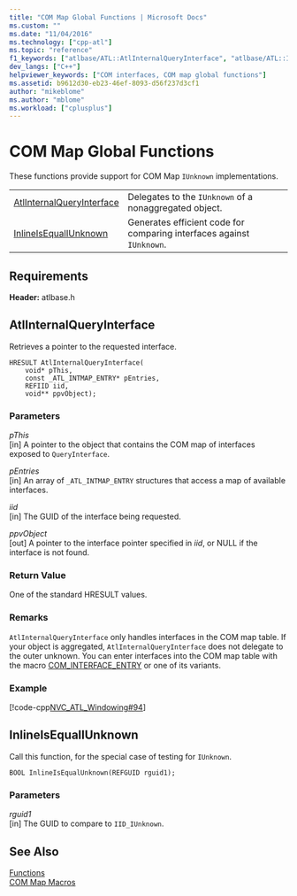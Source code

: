 ```yaml
---
title: "COM Map Global Functions | Microsoft Docs"
ms.custom: ""
ms.date: "11/04/2016"
ms.technology: ["cpp-atl"]
ms.topic: "reference"
f1_keywords: ["atlbase/ATL::AtlInternalQueryInterface", "atlbase/ATL::InlineIsEqualIUnknown"]
dev_langs: ["C++"]
helpviewer_keywords: ["COM interfaces, COM map global functions"]
ms.assetid: b9612d30-eb23-46ef-8093-d56f237d3cf1
author: "mikeblome"
ms.author: "mblome"
ms.workload: ["cplusplus"]
---
```

# COM Map Global Functions
These functions provide support for COM Map `IUnknown` implementations.  
  
|||  
|-|-|  
|[AtlInternalQueryInterface](#atlinternalqueryinterface)|Delegates to the `IUnknown` of a nonaggregated object.|  
|[InlineIsEqualIUnknown](#inlineisequaliunknown)|Generates efficient code for comparing interfaces against `IUnknown`.|  

  
## Requirements  
 **Header:** atlbase.h  

##  <a name="atlinternalqueryinterface"></a>  AtlInternalQueryInterface  
 Retrieves a pointer to the requested interface.  
  
```
HRESULT AtlInternalQueryInterface(
    void* pThis,
    const _ATL_INTMAP_ENTRY* pEntries,
    REFIID iid,
    void** ppvObject);
```  
  
### Parameters  
 *pThis*  
 [in] A pointer to the object that contains the COM map of interfaces exposed to `QueryInterface`.  
  
 *pEntries*  
 [in] An array of `_ATL_INTMAP_ENTRY` structures that access a map of available interfaces.  
  
 *iid*  
 [in] The GUID of the interface being requested.  
  
 *ppvObject*  
 [out] A pointer to the interface pointer specified in *iid*, or NULL if the interface is not found.  
  
### Return Value  
 One of the standard HRESULT values.  
  
### Remarks  
 `AtlInternalQueryInterface` only handles interfaces in the COM map table. If your object is aggregated, `AtlInternalQueryInterface` does not delegate to the outer unknown. You can enter interfaces into the COM map table with the macro [COM_INTERFACE_ENTRY](com-interface-entry-macros.md#com_interface_entry) or one of its variants.  
  
### Example  
 [!code-cpp[NVC_ATL_Windowing#94](../../atl/codesnippet/cpp/com-map-global-functions_1.cpp)]  
  
##  <a name="inlineisequaliunknown"></a>  InlineIsEqualIUnknown  
 Call this function, for the special case of testing for `IUnknown`.  
  
```
BOOL InlineIsEqualUnknown(REFGUID rguid1);
```  
  
### Parameters  
 *rguid1*  
 [in] The GUID to compare to `IID_IUnknown`.  
  
## See Also  
 [Functions](../../atl/reference/atl-functions.md)   
 [COM Map Macros](../../atl/reference/com-map-macros.md)

